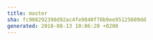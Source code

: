 ```yaml
---
title: master
sha: fc908292398d92ac4fe9840f70b9ee95125609dd
generated: 2018-08-13 10:06:20 +0200
---
```


